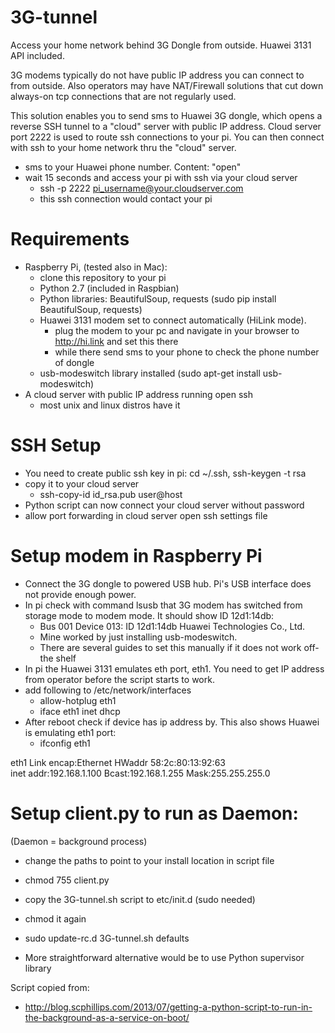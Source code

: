 3G-tunnel
================

Access your home network behind 3G Dongle from outside.  Huawei 3131 API included.

3G modems typically do not have public IP address you can connect to from outside. Also operators may have NAT/Firewall solutions that cut down always-on tcp connections that are not regularly used.

This solution enables you to send sms to Huawei 3G dongle, which opens a reverse SSH tunnel to a "cloud" server with public IP address. Cloud server port 2222 is used to route ssh connections to your pi. You can then connect with ssh to your home network thru the "cloud" server.

- sms to your Huawei phone number. Content: "open"
- wait 15 seconds and access your pi with ssh via your cloud server
  - ssh -p 2222 pi_username@your.cloudserver.com
  - this ssh connection would contact your pi

Requirements
============

- Raspberry Pi, (tested also in Mac):
  - clone this repository to your pi
  - Python 2.7 (included in Raspbian)
  - Python libraries: BeautifulSoup, requests (sudo pip install BeautifulSoup, requests)
  - Huawei 3131 modem set to connect automatically (HiLink mode).
    - plug the modem to your pc and navigate in your browser to http://hi.link and set this there
    - while there send sms to your phone to check the phone number of dongle
  - usb-modeswitch library installed (sudo apt-get install usb-modeswitch)
- A cloud server with public IP address running open ssh
  - most unix and linux distros have it

SSH Setup
=========
- You need to create public ssh key in pi: cd ~/.ssh, ssh-keygen -t rsa
- copy it to your cloud server
  - ssh-copy-id id_rsa.pub user@host
- Python script can now connect your cloud server without password
- allow port forwarding in cloud server open ssh settings file

Setup modem in Raspberry Pi
===========================

- Connect the 3G dongle to powered USB hub. Pi's USB interface does not provide enough power.
- In pi check with command lsusb that 3G modem has switched from storage mode to modem mode. It should show ID 12d1:14db:
  - Bus 001 Device 013: ID 12d1:14db Huawei Technologies Co., Ltd. 
  - Mine worked by just installing usb-modeswitch. 
  - There are several guides to set this manually if it does not work off-the shelf
- In pi the Huawei 3131 emulates eth port, eth1. You need to get IP address from operator before the script starts to work. 
- add following to /etc/network/interfaces
  - allow-hotplug eth1
  - iface eth1 inet dhcp
- After reboot check if device has ip address by. This also shows Huawei is emulating eth1 port: 
  - ifconfig eth1

eth1      Link encap:Ethernet  HWaddr 58:2c:80:13:92:63  
          inet addr:192.168.1.100  Bcast:192.168.1.255  Mask:255.255.255.0

Setup client.py to run as Daemon:
=================================

(Daemon = background process)

- change the paths to point to your install location in script file
- chmod 755 client.py
- copy the 3G-tunnel.sh script to etc/init.d (sudo needed)
- chmod it again
- sudo update-rc.d 3G-tunnel.sh defaults

- More straightforward alternative would be to use Python supervisor library

Script copied from:
  - http://blog.scphillips.com/2013/07/getting-a-python-script-to-run-in-the-background-as-a-service-on-boot/
